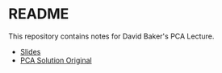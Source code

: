 # README 

This repository contains notes for David Baker's PCA Lecture.

* [Slides](https://docs.google.com/presentation/d/1_5Z3nLl1Y2PikxhVmvLP-4bmhkh5IErdaTbOkl9JU8g/edit?usp=sharing)
* [PCA Solution Original](https://data.world/exercises/pca-exercise-1-solutions)
